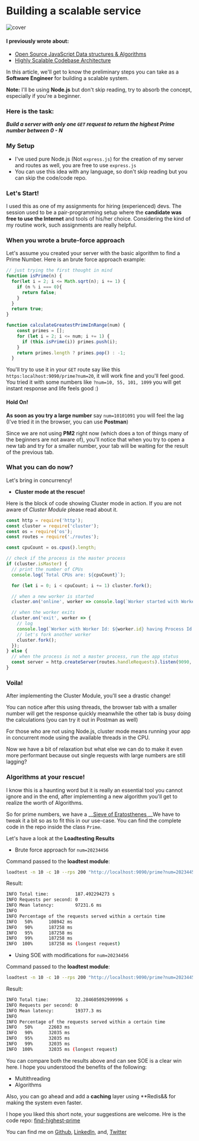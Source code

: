 # Building a scalable service

![cover](https://dev-to-uploads.s3.amazonaws.com/i/228847fx5bgi8lyp4zg4.jpg)

#### I previously wrote about:

- [Open Source JavaScript Data structures & Algorithms](https://dev.to/ashokdey_/my-first-open-source-project-to-cross-100-stars-232l)
- [Highly Scalable Codebase Architecture](https://dev.to/ashokdey_/highly-scalable-codebase-architecture-4b)

In this article, we'll get to know the preliminary steps you can take as a __Software Engineer__ for building a scalable system. 

__Note:__ I'll be using __Node.js__ but don't skip reading, try to absorb the concept, especially if you're a beginner. 

### Here is the task:

*__Build a server with only one `GET` request to return the highest Prime number between 0 - N__*

### My Setup

- I've used pure Node.js (Not `express.js`) for the creation of my server and routes as well, you are free to use `express.js`
- You can use this idea with any language, so don't skip reading but you can skip the code/code repo.

### Let's Start!

I used this as one of my assignments for hiring (experienced) devs. The session used to be a pair-programming setup where the __candidate was free to use the Internet__ and tools of his/her choice. Considering the kind of my routine work, such assignments are really helpful.

### When you wrote a brute-force approach

Let's assume you created your server with the basic algorithm to find a Prime Number. Here is an brute force approach example:

```javascript
// just trying the first thought in mind
function isPrime(n) {
  for(let i = 2; i <= Math.sqrt(n); i += 1) {
    if (n % i === 0){
      return false;
    }
  }
  return true;
}

function calculateGreatestPrimeInRange(num) {
    const primes = [];
    for (let i = 2; i <= num; i += 1) {
      if (this.isPrime(i)) primes.push(i);
    }
    return primes.length ? primes.pop() : -1;
  }
```
You'll try to use it in your `GET` route say like this `https:localhost:9090/prime?num=20`, it will work fine and you'll feel good. You tried it with some numbers like `?num=10, 55, 101, 1099` you will get instant response and life feels good :)

#### Hold On!

__As soon as you try a large number__ say `num=10101091` you will feel the lag (I've tried it in the browser, you can use __Postman__)

Since we are not using __PM2__ right now (which does a ton of things many of the beginners are not aware of), you'll notice that when you try to open a new tab and try for a smaller number, your tab will be waiting for the result of the previous tab.

### What you can do now?

Let's bring in concurrency!

- __Cluster mode at the rescue!__

Here is the block of code showing Cluster mode in action. If you are not aware of _Cluster Module_ please read about it. 

```javascript
const http = require('http');
const cluster = require('cluster');
const os = require('os');
const routes = require('./routes');

const cpuCount = os.cpus().length;

// check if the process is the master process
if (cluster.isMaster) {
  // print the number of CPUs
  console.log(`Total CPUs are: ${cpuCount}`);

  for (let i = 0; i < cpuCount; i += 1) cluster.fork();

  // when a new worker is started
  cluster.on('online', worker => console.log(`Worker started with Worker Id: ${worker.id} having Process Id: ${worker.process.pid}`));

  // when the worker exits
  cluster.on('exit', worker => {
    // log
    console.log(`Worker with Worker Id: ${worker.id} having Process Id: ${worker.process.pid} went offline`);
    // let's fork another worker
    cluster.fork();
  });
} else {
  // when the process is not a master process, run the app status
  const server = http.createServer(routes.handleRequests).listen(9090, () => console.log('App running at http://localhost:9090'));
}
```

### Voila! 

After implementing the Cluster Module, you'll see a drastic change!

You can notice after this using threads, the browser tab with a smaller number will get the response quickly meanwhile the other tab is busy doing the calculations (you can try it out in Postman as well)

For those who are not using Node.js, cluster mode means running your app in concurrent mode using the available threads in the CPU. 

Now we have a bit of relaxation but what else we can do to make it even more performant because out single requests with large numbers are still lagging?

### Algorithms at your rescue!

I know this is a haunting word but it is really an essential tool you cannot ignore and in the end, after implementing a new algorithm you'll get to realize the worth of Algorithms.

So for prime numbers, we have a __[Sieve of Eratosthenes
](https://www.geeksforgeeks.org/sieve-of-eratosthenes/)__We have to tweak it a bit so as to fit this in our use-case. You can find the complete code in the repo inside the class `Prime`. 

Let's have a look at the __Loadtesting Results__

- Brute force approach for `num=20234456`

Command passed to the __loadtest module__:
```bash
loadtest -n 10 -c 10 --rps 200 "http://localhost:9090/prime?num=20234456"
```
Result:

```bash
INFO Total time:          187.492294273 s
INFO Requests per second: 0
INFO Mean latency:        97231.6 ms
INFO 
INFO Percentage of the requests served within a certain time
INFO   50%      108942 ms
INFO   90%      187258 ms
INFO   95%      187258 ms
INFO   99%      187258 ms
INFO  100%      187258 ms (longest request)
```


- Using SOE with modifications for `num=20234456`

Command passed to the __loadtest module__:
```bash
loadtest -n 10 -c 10 --rps 200 "http://localhost:9090/prime?num=20234456"
```

Result:

```bash
INFO Total time:          32.284605092999996 s
INFO Requests per second: 0
INFO Mean latency:        19377.3 ms
INFO 
INFO Percentage of the requests served within a certain time
INFO   50%      22603 ms
INFO   90%      32035 ms
INFO   95%      32035 ms
INFO   99%      32035 ms
INFO  100%      32035 ms (longest request)
```

You can compare both the results above and can see SOE is a clear win here. I hope you understood the benefits of the following:
- Multithreading
- Algorithms

Also, you can go ahead and add a **caching** layer using **Redis&& for making the system even faster.

I hope you liked this short note, your suggestions are welcome. Hre is the code repo: [find-highest-prime](https://github.com/phantomlabs/highest-prime-number)

You can find me on [Github](https://github.com/ashokdey), [LinkedIn](https://linkedin.com/in/ashokdey), and, [Twitter](https://twitter.com/ashokdey_)
